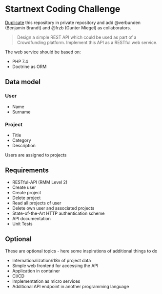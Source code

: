 # Startnext Coding Challenge

[Duplicate][duplicate] this repository in private repository and add @verbunden (Benjamin Brandt) and @frzb (Gunter Miegel) as collaborators.

> Design a simple REST API which could be used as part of a Crowdfunding platform.
> Implement this API as a RESTful web service.

The web service should be based on:

- PHP 7.4
- Doctrine as ORM

## Data model

### User

- Name
- Surname

### Project

- Title
- Category
- Description

Users are assigned to projects

## Requirements

- RESTful-API (RMM Level 2)
- Create user
- Create project
- Delete project
- Read all projects of user
- Delete own user and associated projects
- State-of-the-Art HTTP authentication scheme
- API documentation
- Unit Tests

## Optional

These are optional topics - here some inspirations of additional things to do

- Internationalization/i18n of project data
- Simple web frontend for accessing the API
- Application in container
- CI/CD
- Implementation as micro services
- Additional API endpoint in another programming language

[duplicate]: https://docs.github.com/en/free-pro-team@latest/github/creating-cloning-and-archiving-repositories/duplicating-a-repository
